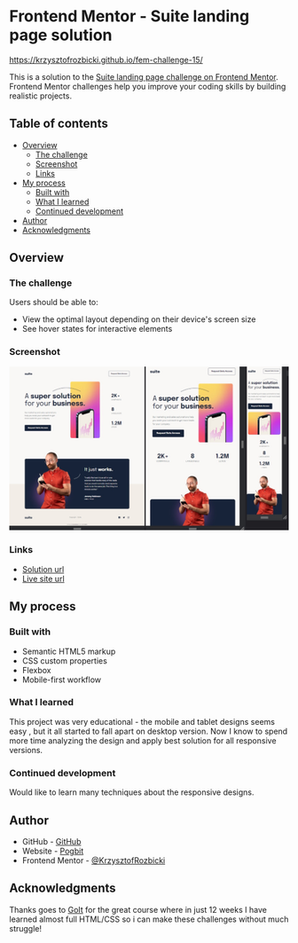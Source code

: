 # Frontend Mentor - Suite landing page solution

https://krzysztofrozbicki.github.io/fem-challenge-15/

This is a solution to the
[Suite landing page challenge on Frontend Mentor](https://www.frontendmentor.io/challenges/suite-landing-page-tj_eaU-Ra).
Frontend Mentor challenges help you improve your coding skills by building realistic projects.

## Table of contents

- [Overview](#overview)
  - [The challenge](#the-challenge)
  - [Screenshot](#screenshot)
  - [Links](#links)
- [My process](#my-process)
  - [Built with](#built-with)
  - [What I learned](#what-i-learned)
  - [Continued development](#continued-development)
- [Author](#author)
- [Acknowledgments](#acknowledgments)


## Overview

### The challenge

Users should be able to:

- View the optimal layout depending on their device's screen size
- See hover states for interactive elements

### Screenshot

![](./screenshot.jpg)

### Links

- [Solution url](https://github.com/KrzysztofRozbicki/fem-challenge-15/)
- [Live site url](https://krzysztofrozbicki.github.io/fem-challenge-15/)

## My process

### Built with

- Semantic HTML5 markup
- CSS custom properties
- Flexbox
- Mobile-first workflow

### What I learned

This project was very educational - the mobile and tablet designs seems easy , but it all started to
fall apart on desktop version. Now I know to spend more time analyzing the design and apply best
solution for all responsive versions.

### Continued development

Would like to learn many techniques about the responsive designs.

## Author

- GitHub - [GitHub](https://github.com/KrzysztofRozbicki)
- Website - [Pogbit](https://www.pogbit.com/)
- Frontend Mentor - [@KrzysztofRozbicki](https://www.frontendmentor.io/profile/KrzysztofRozbicki)

## Acknowledgments

Thanks goes to [GoIt](https://goit.global/pl/) for the great course where in just 12 weeks I have
learned almost full HTML/CSS so i can make these challenges without much struggle!
